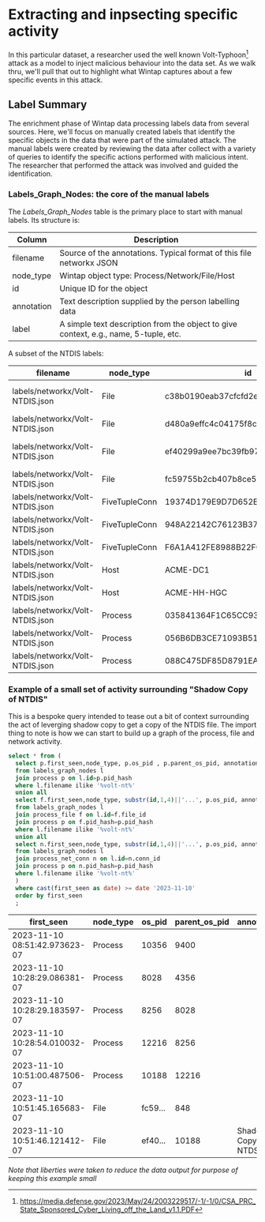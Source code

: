 # Extracting and inpsecting specific activity

In this particular dataset, a researcher used the well known Volt-Typhoon[^1] attack as a model to inject malicious behaviour into the data set. As we walk thru, we'll pull that out to highlight what Wintap captures about a few specific events in this attack.

## Label Summary

The enrichment phase of Wintap data processing labels data from several sources. Here, we'll focus on manually created labels that identify the specific objects in the data that were part of the simulated attack. The manual labels were created by reviewing the data after collect with a variety of queries to identify the specific actions performed with malicious intent. The researcher that performed the attack was involved and guided the identification.

### Labels_Graph_Nodes: the core of the manual labels

The *Labels_Graph_Nodes* table is the primary place to start with manual labels. Its structure is:

| Column      | Description |
|-------------|-------------|
| filename    | Source of the annotations. Typical format of this file networkx JSON |
| node_type   | Wintap object type: Process/Network/File/Host |
| id          | Unique ID for the object |
| annotation  | Text description supplied by the person labelling data |
| label       | A simple text description from the object to give context, e.g., name, 5-tuple, etc. |

A subset of the NTDIS labels:

|            filename             |   node_type   |                id                |      annotation        |                         label                          |
|---------------------------------|---------------|----------------------------------|-------------------------|---------------------------------------------------------|
| labels/networkx/Volt-NTDIS.json | File          | c38b0190eab37cfcfd2e6a19e7e30f96 | Why written to Mcaffee? | c:\windows\temp\mcafee_logs\active directory\ntds.dit   |
| labels/networkx/Volt-NTDIS.json | File          | d480a9effc4c04175f8ca93aafb69b52 |                         | \device\harddiskvolumeshadowcopy2\windows\ntds\ntds.dit |
| labels/networkx/Volt-NTDIS.json | File          | ef40299a9ee7bc39fb974b3ef28bd23c | Shadow Copy of NTDS.DIT | c:\windows\temp\pro\active directory\ntds.dit           |
| labels/networkx/Volt-NTDIS.json | File          | fc59755b2cb407b8ce52bce0c794f0df |                         | \device\harddiskvolumeshadowcopy4\windows\ntds\ntds.dit |
| labels/networkx/Volt-NTDIS.json | FiveTupleConn | 19374D179E9D7D652ED318305ECFC4C0 |                         | TCP:172.31.37.19:63619                                  |
| labels/networkx/Volt-NTDIS.json | FiveTupleConn | 948A22142C76123B378AD4798B071B00 |                         | TCP:172.31.34.133:49669                                 |
| labels/networkx/Volt-NTDIS.json | FiveTupleConn | F6A1A412FE8988B22F0CD1295B7117C0 |                         | TCP:172.31.37.19:62435                                  |
| labels/networkx/Volt-NTDIS.json | Host          | ACME-DC1                         |                         | ACME-DC1                                                |
| labels/networkx/Volt-NTDIS.json | Host          | ACME-HH-HGC                      |                         | ACME-HH-HGC                                             |
| labels/networkx/Volt-NTDIS.json | Process       | 035841364F1C65CC93967F0D1497EC2E |                         | cmd.exe                                                 |
| labels/networkx/Volt-NTDIS.json | Process       | 056B6DB3CE71093B5197E5A52FC078DE |                         | arp.exe                                                 |
| labels/networkx/Volt-NTDIS.json | Process       | 088C475DF85D8791EA6A0394462D8905 |                         | sshd.exe                                                |


### Example of a small set of activity surrounding "Shadow Copy of NTDIS"
This is a bespoke query intended to tease out a bit of context surrounding the act of leverging shadow copy to get a copy of the NTDIS file. The import thing to note is how we can start to build up a graph of the process, file and network activity.

```sql
select * from (
  select p.first_seen,node_type, p.os_pid , p.parent_os_pid, annotation, concat_ws(' ',p.process_name, p.args) as label
  from labels_graph_nodes l
  join process p on l.id=p.pid_hash
  where l.filename ilike '%volt-nt%'
  union all
  select f.first_seen,node_type, substr(id,1,4)||'...', p.os_pid, annotation, label
  from labels_graph_nodes l
  join process_file f on l.id=f.file_id
  join process p on f.pid_hash=p.pid_hash
  where l.filename ilike '%volt-nt%'
  union all
  select n.first_seen,node_type, substr(id,1,4)||'...', p.os_pid, annotation, label
  from labels_graph_nodes l
  join process_net_conn n on l.id=n.conn_id
  join process p on n.pid_hash=p.pid_hash
  where l.filename ilike '%volt-nt%'
  )
  where cast(first_seen as date) >= date '2023-11-10'
  order by first_seen
  ;
```

|          first_seen           | node_type | os_pid  | parent_os_pid |       annotation        |                          label                          |
|-------------------------------|-----------|---------|---------------|-------------------------|---------------------------------------------------------|
| 2023-11-10 08:51:42.973623-07 | Process   | 10356   | 9400          |                         | ntdsutil.exe                                            |
| 2023-11-10 10:28:29.086381-07 | Process   | 8028    | 4356          |                         | userinit.exe                                            |
| 2023-11-10 10:28:29.183597-07 | Process   | 8256    | 8028          |                         | explorer.exe                                            |
| 2023-11-10 10:28:54.010032-07 | Process   | 12216   | 8256          |                         | powershell.exe                                          |
| 2023-11-10 10:51:00.487506-07 | Process   | 10188   | 12216         |                         | ntdsutil.exe                                            |
| 2023-11-10 10:51:45.165683-07 | File      | fc59... | 848           |                         | \device\harddiskvolumeshadowcopy4\windows\ntds\ntds.dit |
| 2023-11-10 10:51:46.121412-07 | File      | ef40... | 10188         | Shadow Copy of NTDS.DIT | c:\windows\temp\pro\active directory\ntds.dit           |

_Note that liberties were taken to reduce the data output for purpose of keeping this example small_


[^1]: https://media.defense.gov/2023/May/24/2003229517/-1/-1/0/CSA_PRC_State_Sponsored_Cyber_Living_off_the_Land_v1.1.PDF
